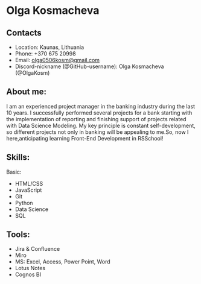 # Olga Kosmacheva

## Contacts

- Location: Kaunas, Lithuania
- Phone: +370 675 20998
- Email: olga0506kosm@gmail.com
- Discord-nickname (@GitHub-username): Olga Kosmacheva (@OlgaKosm)

## About me:

I am an experienced project manager in the banking industry during the last 10 years. I successfully performed several projects for a bank starting with the implementation of reporting and finishing support of projects related with Data Science Modeling. My key principle is constant self-development, so different projects not only in banking will be appealing to me.So, now I here,anticipating learning Front-End Development in RSSchool!

## Skills:

Basic:
- HTML/CSS
- JavaScript
- Git 
- Python
- Data Science
- SQL

## Tools:
- Jira & Confluence
- Miro
- MS: Excel, Access, Power Point, Word 
- Lotus Notes
- Cognos BI


